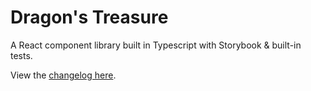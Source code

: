 # Dragon's Treasure

A React component library built in Typescript with Storybook & built-in tests.

View the [changelog here](./CHANGELOG.md).